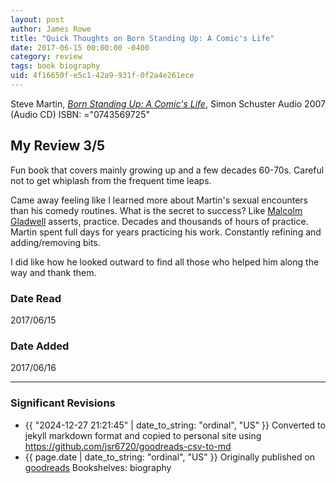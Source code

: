 ```yaml
---
layout: post
author: James Rowe
title: "Quick Thoughts on Born Standing Up: A Comic's Life"
date: 2017-06-15 00:00:00 -0400
category: review
tags: book biography
uid: 4f16650f-e5c1-42a9-931f-0f2a4e261ece
---
```


Steve Martin, *[Born Standing Up: A Comic's Life](https://www.goodreads.com/book/show/1820790)*,  Simon  Schuster Audio 2007 (Audio CD) ISBN: ="0743569725"

## My Review 3/5

Fun book that covers mainly growing up and a few decades 60-70s. Careful not to get whiplash from the frequent time leaps.

Came away feeling like I learned more about Martin's sexual encounters than his comedy routines. What is the secret to success? Like [Malcolm Gladwell](https://www.goodreads.com/author/show/1439) asserts, practice. Decades and thousands of hours of practice. Martin spent full days for years practicing his work. Constantly refining and adding/removing bits.

I did like how he looked outward to find all those who helped him along the way and thank them.

### Date Read
2017/06/15

### Date Added
2017/06/16

---

### Significant Revisions

- {{ "2024-12-27 21:21:45" | date_to_string: "ordinal", "US" }} Converted to jekyll markdown format and copied to personal site using <https://github.com/jsr6720/goodreads-csv-to-md>
- {{ page.date | date_to_string: "ordinal", "US" }} Originally published on [goodreads](https://www.goodreads.com) Bookshelves: biography
